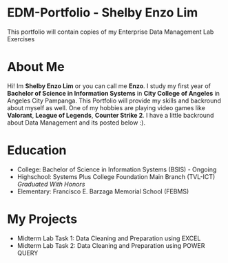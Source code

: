 # EDM-Portfolio - Shelby Enzo Lim
This portfolio will contain copies of my Enterprise Data Management Lab Exercises
# About Me
Hi! Im **Shelby Enzo Lim** or you can call me **Enzo**. I study my first year of **Bachelor of Science in Information Systems** in **City College of Angeles** in Angeles City Pampanga. 
This Portfolio will provide my skills and backround about myself as well. One of my hobbies are playing video games like **Valorant**, **League of Legends**, **Counter Strike 2**. I have a little backround about Data Management and its posted below :).
# Education
- College: Bachelor of Science in Information Systems (BSIS) - Ongoing
- Highschool: Systems Plus College Foundation Main Branch (TVL-ICT) _Graduated With Honors_
- Elementary: Francisco E. Barzaga Memorial School (FEBMS)
# My Projects
 - Midterm Lab Task 1: Data Cleaning and Preparation using EXCEL
 - Midterm Lab Task 2: Data Cleaning and Preparation using POWER QUERY
